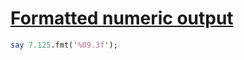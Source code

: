 [1]: https://rosettacode.org/wiki/Formatted_numeric_output

# [Formatted numeric output][1]

```perl
say 7.125.fmt('%09.3f');
```